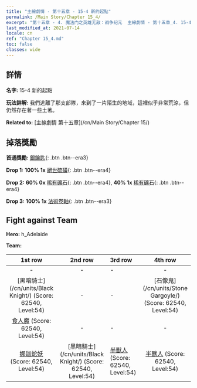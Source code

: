 ```yaml
---
title: "主線劇情 - 第十五章 - 15-4 新的起點"
permalink: /Main Story/Chapter 15_4/
excerpt: "第十五章 - 4. 魔法门之英雄无敌：战争纪元  主線劇情 - 第十五章_4. 15-4 新的起點"
last_modified_at: 2021-07-14
locale: cn
ref: "Chapter 15_4.md"
toc: false
classes: wide
---
```


## 詳情

 **名字:** 15-4 新的起點

 **玩法詳解:** 我們逃離了那支部隊，來到了一片陌生的地域，這裡似乎非常荒涼，但仍然存在著一些土著。

 **Related to:** [主線劇情 第十五章](/cn/Main Story/Chapter 15/)

## 掉落獎勵

 **首通獎勵:** [銀鑰匙](/cn/Items/con_693/){: .btn .btn--era3}

 **Drop 1:** **100% 1x** [絕世硫磺](/cn/Items/mat_50/){: .btn .btn--era4}

 **Drop 2:** **60% 0x** [稀有礦石](/cn/Items/mat_40/){: .btn .btn--era4}, **40% 1x** [稀有礦石](/cn/Items/mat_40/){: .btn .btn--era4}

 **Drop 3:** **100% 1x** [法術卷軸](/cn/Items/con_694/){: .btn .btn--era3}


## Fight against Team
 **Hero:** h_Adelaide

 **Team:**


  | 1st row | 2nd row | 3rd row | 4th row |
  |:----:|:----:|:----|:----:|
  | - | - | - | - |
  | [黑暗騎士](/cn/units/Black Knight/) (Score: 62540, Level:54)  | - | - | [石像鬼](/cn/units/Stone Gargoyle/) (Score: 62540, Level:54)  |
  | [食人魔](/cn/units/Ogre/) (Score: 62540, Level:54)  | - | - | - |
  | [娜迦蛇妖](/cn/units/Naga/) (Score: 62540, Level:54)  | [黑暗騎士](/cn/units/Black Knight/) (Score: 62540, Level:54)  | [半獸人](/cn/units/Orc/) (Score: 62540, Level:54)  | [半獸人](/cn/units/Orc/) (Score: 62540, Level:54)  |


